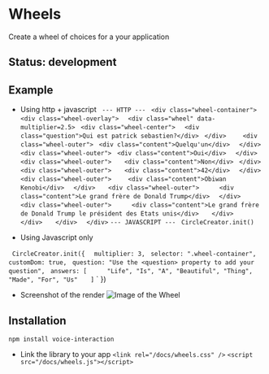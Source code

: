 # Wheels

Create a wheel of choices for a your application

## Status: development

## Example

* Using http + javascript
` --- HTTP ---` 
 ` <div class="wheel-container">` 
    ` <div class="wheel-overlay">` 
     `  <div class="wheel" data-multiplier=2.5>` 
        ` <div class="wheel-center">` 
         `  <div class="question">Qui est patrick sebastien?</div>` 
        ` </div>` 
     `    <div class="wheel-outer">` 
          ` <div class="content">Quelqu'un</div>` 
       `  </div>` 
       `  <div class="wheel-outer">` 
          ` <div class="content">Oui</div>` 
       `  </div>` 
        ` <div class="wheel-outer">` 
        `   <div class="content">Non</div>` 
        ` </div>` 
       `  <div class="wheel-outer">` 
        `   <div class="content">42</div>` 
       `  </div>` 
       `  <div class="wheel-outer">` 
       `    <div class="content">Obiwan Kenobi</div>` 
       `  </div>` 
      `   <div class="wheel-outer">` 
      `     <div class="content">Le grand frère de Donald Trump</div>` 
       `  </div>` 
      `   <div class="wheel-outer">` 
      `     <div class="content">Le grand frère de Donald Trump le président des Etats unis</div>` 
      `   </div>` 
    `   </div>` 
  `   </div>` 
 `  </div>` 
`--- JAVASCRIPT ---` 
` CircleCreator.init()` 

* Using Javascript only

` CircleCreator.init({` 
 `  multiplier: 3,` 
  ` selector: ".wheel-container",` 
  ` customDom: true,` 
  ` question: "Use the <question> property to add your question",` 
  ` answers: [` 
`     "Life", "Is", "A", "Beautiful", "Thing", "Made", "For", "Us"` 
`   ]` 
` })

* Screenshot of the render
![Image of the Wheel](https://mmmaxou.github.com/wheels/exemple/wheel-screenshot.png)

## Installation

`npm install voice-interaction`

* Link the library to your app
`<link rel="/docs/wheels.css" />`
`<script src="/docs/wheels.js"></script>`
